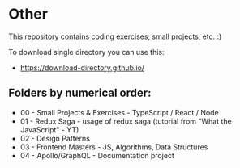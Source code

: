 # Other

This repository contains coding exercises, small projects, etc. :)

To download single directory you can use this:

- https://download-directory.github.io/

## Folders by numerical order:

- 00 - Small Projects & Exercises - TypeScript / React / Node
- 01 - Redux Saga - usage of redux saga (tutorial from "What the JavaScript" - YT)
- 02 - Design Patterns
- 03 - Frontend Masters - JS, Algorithms, Data Structures
- 04 - Apollo/GraphQL - Documentation project
